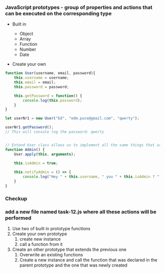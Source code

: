 ### JavaScript prototypes - group of properties and actions that can be executed on the corresponding type

* Built in
  * Object
  * Array
  * Function
  * Number
  * Date

* Create your own
```JavaScript
function User(username, email, password){
    this.username = username;
    this.email = email;
    this.password = password;

    this.getPassword = function() {
        console.log(this.password);
    }
}

let userNr1 = new User("Ed", "edm.puce@gmail.com", "qwerty");

userNr1.getPassword();
// This will console log the password: qwerty


// Extend User class allows us to implement all the same things that are there
function Admin() {
    User.apply(this, arguments);

    this.isAdmin = true;
    
    this.notifyAdmin = () => {
        console.log("Hey " + this.username, " you " + this.isAdmin ? "" : "don't " + "have admin tights");
    }
}
```

### Checkup

### add a new file named task-12.js where all these actions will be performed

1. Use two of built in prototype functions
2. Create your own prototype
    1. create new instance
    2. call a function from it
3. Create an other prototype that extends the previous one
    1. Overwrite an existing functions
    2. Create a new instance and call the function that was declared in the parent prototype and the one that was newly created